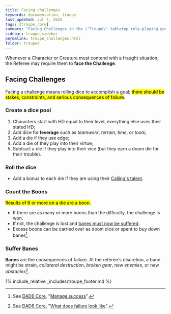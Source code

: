 ```yaml
---
title: Facing challenges
keywords: documentation, troupe
last_updated: Jul 7, 2025
tags: [troupe_core]
summary: "Facing Challenges in the \"Troupe\" tabletop role-playing game."
sidebar: troupe_sidebar
permalink: troupe_challenges.html
folder: trouped
---
```


Whenever a Character or Creature must contend with a fraught situation, the Referee may require them to **face the Challenge**.

## Facing Challenges

Facing a challenge means rolling dice to accomplish a goal; <mark>there should be stakes, constraints, and serious consequences of failure</mark>.

### Create a dice pool

1. Characters start with HD equal to their level, everything else uses their stated HD;
2. Add dice for **leverage** such as *teamwork*, *terrain*, *time*, or *tools*;
3. Add a die if they use edge;
4. Add a die of they play into their virtue;
5. Subtract a die if they play into their vice (but they earn a doom die for their trouble).

### Roll the dice

- Add a bonus to each die if they are using their [Calling's talent](trouped_callings.html#edges-and-talents).

### Count the Boons

<mark>Results of 6 or more on a die are a boon.</mark>

- If there are as many or more boons than the difficulty, the challenge is won.
- If not, the challenge is lost and [banes must now be suffered](#suffer-banes).
- Excess boons can be carried over as doom dice or spent to buy down banes[^1].
 
[^1]: See [DAD6 Core](index.html), "[Manage success](index.html#manage-success)".

### Suffer Banes

**Banes** are the consequences of failure. At the referee's discretion, a bane might be strain, *collateral destruction*, *broken gear*, new *enemies*, or new *obstacles*[^2].

[^2]: See [DAD6 Core](index.html), "[What does failure look like](index.html#what-does-failure-look-like)".

{% include_relative _includes/troupe_footer.md %}
